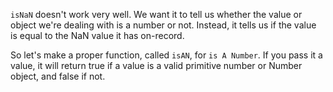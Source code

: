 `isNaN` doesn't work very well. We want it to tell us whether the value or object we're dealing with is a number or not. Instead, it tells us if the value is equal to the NaN value it has on-record.

So let's make a proper function, called `isAN`, for `is A Number`. If you pass it a value, it will return true if a value is a valid primitive number or Number object, and false if not.